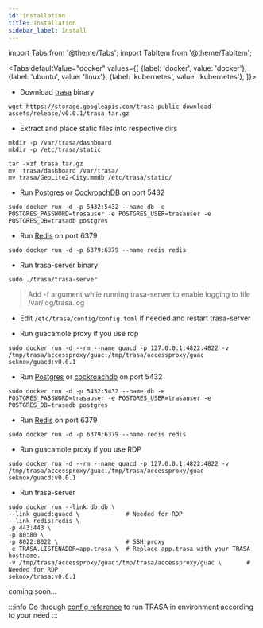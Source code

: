 ```yaml
---
id: installation
title: Installation
sidebar_label: Install
---
```


import Tabs from '@theme/Tabs';
import TabItem from '@theme/TabItem';

<Tabs
defaultValue="docker"
values={[
{label: 'docker', value: 'docker'},
{label: 'ubuntu', value: 'linux'},
{label: 'kubernetes', value: 'kubernetes'},
]}>

<TabItem value="linux">

- Download [trasa](https://storage.googleapis.com/trasa-public-download-assets/release/v0.0.1/trasa.tar.gz) binary

```shell script
wget https://storage.googleapis.com/trasa-public-download-assets/release/v0.0.1/trasa.tar.gz
```

- Extract and place static files into respective dirs

```shell script
mkdir -p /var/trasa/dashboard
mkdir -p /etc/trasa/static

tar -xzf trasa.tar.gz
mv  trasa/dashboard /var/trasa/
mv trasa/GeoLite2-City.mmdb /etc/trasa/static/
```

- Run [Postgres](https://www.postgresql.org/) or [CockroachDB](https://cockroachlabs.com) on port 5432

```shell script
sudo docker run -d -p 5432:5432 --name db -e POSTGRES_PASSWORD=trasauser -e POSTGRES_USER=trasauser -e POSTGRES_DB=trasadb postgres
```

- Run [Redis](https://redis.io/download) on port 6379

```shell script
sudo docker run -d -p 6379:6379 --name redis redis
```

- Run trasa-server binary

```shell script
sudo ./trasa/trasa-server
```

> Add -f argument while running trasa-server to enable logging to file /var/log/trasa.log

- Edit `/etc/trasa/config/config.toml` if needed and restart trasa-server

- Run guacamole proxy if you use rdp

```shell script
sudo docker run -d --rm --name guacd -p 127.0.0.1:4822:4822 -v /tmp/trasa/accessproxy/guac:/tmp/trasa/accessproxy/guac  seknox/guacd:v0.0.1
```

   </TabItem>
  <TabItem value="docker">

- Run [Postgres](https://www.postgresql.org/) or [cockroachdb](https://cockroachlabs.com) on port 5432

```shell script
sudo docker run -d -p 5432:5432 --name db -e POSTGRES_PASSWORD=trasauser -e POSTGRES_USER=trasauser -e POSTGRES_DB=trasadb postgres
```

- Run [Redis](https://redis.io/download) on port 6379

```shell script
sudo docker run -d -p 6379:6379 --name redis redis
```

- Run guacamole proxy if you use RDP

```shell script
sudo docker run -d --rm --name guacd -p 127.0.0.1:4822:4822 -v /tmp/trasa/accessproxy/guac:/tmp/trasa/accessproxy/guac   seknox/guacd:v0.0.1
```

- Run trasa-server

```shell script
sudo docker run --link db:db \
--link guacd:guacd \             # Needed for RDP
--link redis:redis \
-p 443:443 \
-p 80:80 \
-p 8022:8022 \                   # SSH proxy
-e TRASA.LISTENADDR=app.trasa \  # Replace app.trasa with your TRASA hostname.
-v /tmp/trasa/accessproxy/guac:/tmp/trasa/accessproxy/guac \       # Needed for RDP
seknox/trasa:v0.0.1
```

   </TabItem>
  <TabItem value="kubernetes"> coming soon... </TabItem>

</Tabs>

:::info
Go through [config reference](../system/config-reference) to run TRASA in environment according to your need
:::
